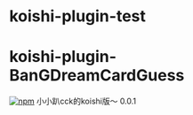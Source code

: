 # koishi-plugin-test
# koishi-plugin-BanGDreamCardGuess
[![npm](https://img.shields.io/npm/v/koishi-plugin-test?style=flat-square)](https://www.npmjs.com/package/koishi-plugin-test)
小小趴cck的koishi版～
0.0.1
